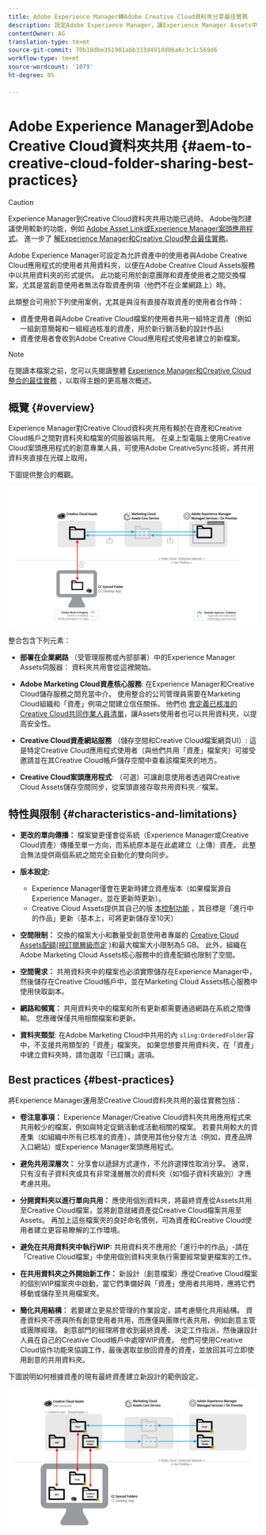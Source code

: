 ```yaml
---
title: Adobe Experience Manager轉Adobe Creative Cloud資料夾分享最佳實務
description: 設定Adobe Experience Manager，讓Experience Manager Assets中的使用者可與Adobe Creative Cloud(CC)使用者交換資料夾。
contentOwner: AG
translation-type: tm+mt
source-git-commit: 70b18dbe351901abb333d491dd06a6c1c1c569d6
workflow-type: tm+mt
source-wordcount: '1079'
ht-degree: 0%

---
```



# Adobe Experience Manager到Adobe Creative Cloud資料夾共用 {#aem-to-creative-cloud-folder-sharing-best-practices}

>[!CAUTION]
>
>Experience Manager到Creative Cloud資料夾共用功能已過時。 Adobe強烈建議使用較新的功能，例如 [Adobe Asset Link](https://helpx.adobe.com/tw/enterprise/using/adobe-asset-link.html)[或Experience Manager案頭應用程式](https://helpx.adobe.com/experience-manager/desktop-app/aem-desktop-app.html)。 進一步了 [解Experience Manager和Creative Cloud整合最佳實務](/help/assets/aem-cc-integration-best-practices.md)。

Adobe Experience Manager可設定為允許資產中的使用者與Adobe Creative Cloud應用程式的使用者共用資料夾，以便在Adobe Creative Cloud Assets服務中以共用資料夾的形式提供。 此功能可用於創意團隊和資產使用者之間交換檔案，尤其是當創意使用者無法存取資產例項（他們不在企業網路上）時。

此類整合可用於下列使用案例，尤其是與沒有直接存取資產的使用者合作時：

* 資產使用者與Adobe Creative Cloud檔案的使用者共用一組特定資產（例如一組創意簡報和一組經過核准的資產，用於新行銷活動的設計作品）
* 資產使用者會收到Adobe Creative Cloud應用程式使用者建立的新檔案。

>[!NOTE]
>
>在閱讀本檔案之前，您可以先閱讀整體 [Experience Manager和Creative Cloud整合的最佳實務](/help/assets/aem-cc-integration-best-practices.md) ，以取得主題的更高層次概述。

## 概覽 {#overview}

Experience Manager對Creative Cloud資料夾共用有賴於在資產和Creative Cloud帳戶之間對資料夾和檔案的伺服器端共用。 在桌上型電腦上使用Creative Cloud案頭應用程式的創意專業人員，可使用Adobe CreativeSync技術，將共用資料夾直接在光碟上取用。

下圖提供整合的概觀。

![chlimage_1-179](assets/chlimage_1-406.png)

整合包含下列元素：

* **部署在企業網路** （受管理服務或內部部署）中的Experience Manager Assets伺服器： 資料夾共用會從這裡開始。
* **Adobe Marketing Cloud資產核心服務**: 在Experience Manager和Creative Cloud儲存服務之間充當中介。 使用整合的公司管理員需要在Marketing Cloud組織和「資產」例項之間建立信任關係。 他們也 [會定義已核准的Creative Cloud共同作業人員清單](https://docs.adobe.com/content/help/en/core-services/interface/assets/t-admin-add-cc-user.html)，讓Assets使用者也可以共用資料夾，以提高安全性。

* **Creative Cloud資產網站服務** （儲存空間和Creative Cloud檔案網頁UI）: 這是特定Creative Cloud應用程式使用者（與他們共用「資產」檔案夾）可接受邀請並在其Creative Cloud帳戶儲存空間中查看該檔案夾的地方。
* **Creative Cloud案頭應用程式**: （可選）可讓創意使用者透過與Creative Cloud Assets儲存空間同步，從案頭直接存取共用資料夾／檔案。

## 特性與限制 {#characteristics-and-limitations}

* **更改的單向傳播：** 檔案變更僅會從系統（Experience Manager或Creative Cloud資產）傳播至單一方向，而系統原本是在此處建立（上傳）資產。 此整合無法提供兩個系統之間完全自動化的雙向同步。
* **版本設定:**

   * Experience Manager僅會在更新時建立資產版本（如果檔案源自Experience Manager，並在更新時更新）。
   * Creative Cloud Assets提供其自己的版 [本控制功能](https://helpx.adobe.com/creative-cloud/help/versioning-faq.html) ，其目標是「進行中的作品」更新（基本上，可將更新儲存至10天）

* **空間限制：** 交換的檔案大小和數量受創意使用者專屬的 [Creative Cloud Assets配額(視訂閱層級而定](https://helpx.adobe.com/creative-cloud/kb/file-storage-quota.html) )和最大檔案大小限制為5 GB。 此外，組織在Adobe Marketing Cloud Assets核心服務中的資產配額也限制了空間。

* **空間需求：** 共用資料夾中的檔案也必須實際儲存在Experience Manager中，然後儲存在Creative Cloud帳戶中，並在Marketing Cloud Assets核心服務中使用快取副本。
* **網路和頻寬：** 共用資料夾中的檔案和所有更新都需要通過網路在系統之間傳輸。 您應確保僅共用相關檔案和更新。
* **資料夾類型**: 在Adobe Marketing Cloud中共用的內 `sling:OrderedFolder`容中，不支援共用類型的「資產」檔案夾。 如果您想要共用資料夾，在「資產」中建立資料夾時，請勿選取「已訂購」選項。

## Best practices {#best-practices}

將Experience Manager運用至Creative Cloud資料夾共用的最佳實務包括：

* **卷注意事項：** Experience Manager/Creative Cloud資料夾共用應用程式來共用較少的檔案，例如與特定促銷活動或活動相關的檔案。 若要共用較大的資產集（如組織中所有已核准的資產），請使用其他分發方法（例如，資產品牌入口網站）或Experience Manager案頭應用程式。

* **避免共用深層次：** 分享會以遞歸方式運作，不允許選擇性取消分享。 通常，只有沒有子資料夾或具有非常淺層層次的資料夾（如1個子資料夾級別）才應考慮共用。
* **分開資料夾以進行單向共用：** 應使用個別資料夾，將最終資產從Assets共用至Creative Cloud檔案，並將創意就緒資產從Creative Cloud檔案共用至Assets。 再加上這些檔案夾的良好命名慣例，可為資產和Creative Cloud使用者建立更容易瞭解的工作環境。
* **避免在共用資料夾中執行WIP:** 共用資料夾不應用於「進行中的作品」-請在「Creative Cloud檔案」中使用個別資料夾來執行需要經常變更檔案的工作。
* **在共用資料夾之外開始新工作：** 新設計（創意檔案）應從Creative Cloud檔案的個別WIP檔案夾中啟動，當它們準備好與「資產」使用者共用時，應將它們移動或儲存至共用檔案夾。
* **簡化共用結構：** 若要建立更易於管理的作業設定，請考慮簡化共用結構。 資產資料夾不應與所有創意使用者共用，而應僅與團隊代表共用，例如創意主管或團隊經理。 創意部門的經理將會收到最終資產、決定工作指派，然後讓設計人員在自己的Creative Cloud帳戶中處理WIP資產。 他們可使用Creative Cloud協作功能來協調工作，最後選取並放回資產的資產，並放回其可立即使用創意的共用資料夾。

下圖說明如何根據資產的現有最終資產建立新設計的範例設定。

![chlimage_1-180](assets/chlimage_1-407.png)
